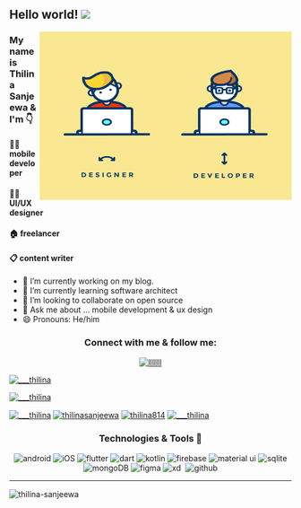 ## Hello world! <img src="https://raw.githubusercontent.com/MartinHeinz/MartinHeinz/master/wave.gif" width="30px">

<img align="right" alt="GIF" src="https://github.com/thilina-sanjeewa/thilina-sanjeewa/blob/main/5.gif?raw=true" width="450" height="300"  />

###   My name is Thilina Sanjeewa & I'm 👇 
#### 👨‍💻 mobile developer  
#### 🧑‍🎨 UI/UX designer 
#### 🏠 freelancer
#### 📋 content writer


- 🔭 I’m currently working on my blog.
- 🌱 I’m currently learning software architect
- 👯 I’m looking to collaborate on open source
- 💬 Ask me about ... mobile development & ux design
- 😄 Pronouns: He/him


<h3 align="center">Connect with me & follow me:</h3>
<p align="center">  <a href="https://twitter.com/___thilina" target="blank"><img src="https://img.shields.io/badge/Signal-%23039BE5.svg?&style=for-the-badge&logo=Signal&logoColor=white" alt="lllllll"/></a></p>
<p align="center">
  <p align="left"> <a href="https://twitter.com/___thilina" target="blank"><img src="https://img.shields.io/twitter/follow/___thilina?logo=twitter&style=for-the-badge" alt="___thilina" /></a> </p>
  <p align="center">
  <p align="left"> <a href="https://www.linkedin.com/in/thilinasanjeewa/" target="blank"><img src="https://img.shields.io/twitter/follow/___thilina?logo=twitter&style=for-the-badge" alt="___thilina" /></a> </p>
  
<a href="https://twitter.com/___thilina" target="blank"><img align="center" src="https://raw.githubusercontent.com/rahuldkjain/github-profile-readme-generator/master/src/images/icons/Social/twitter.svg" alt="___thilina" height="30" width="40" /></a>
<a href="https://linkedin.com/in/thilinasanjeewa" target="blank"><img align="center" src="https://raw.githubusercontent.com/rahuldkjain/github-profile-readme-generator/master/src/images/icons/Social/linked-in-alt.svg" alt="thilinasanjeewa" height="30" width="40" /></a>
<a href="https://fb.com/thilina814" target="blank"><img align="center" src="https://raw.githubusercontent.com/rahuldkjain/github-profile-readme-generator/master/src/images/icons/Social/facebook.svg" alt="thilina814" height="30" width="40" /></a>
<a href="https://instagram.com/___thilina" target="blank"><img align="center" src="https://raw.githubusercontent.com/rahuldkjain/github-profile-readme-generator/master/src/images/icons/Social/instagram.svg" alt="___thilina" height="30" width="40" /></a>
</p>

<h3 align="center">Technologies & Tools 🔧</h3>
<p align="center"><a><img src="https://img.shields.io/badge/Android-3DDC84?style=for-the-badge&logo=android&logoColor=white" alt="android"/></a> <a><img src="https://img.shields.io/badge/iOS-000000?style=for-the-badge&logo=ios&logoColor=white" alt="iOS"/></a> <a><img src="https://img.shields.io/badge/Flutter-02569B?style=for-the-badge&logo=flutter&logoColor=white" alt="flutter"/></a> <a><img src="https://img.shields.io/badge/Dart-0175C2?style=for-the-badge&logo=dart&logoColor=white" alt="dart"/></a> <a><img src="https://img.shields.io/badge/Kotlin-0095D5?&style=for-the-badge&logo=kotlin&logoColor=white" alt="kotlin"/></a> <a><img src="https://img.shields.io/badge/firebase-ffca28?style=for-the-badge&logo=firebase&logoColor=black" alt="firebase"/></a> <a><img src="https://img.shields.io/badge/Material%20UI-007FFF?style=for-the-badge&logo=mui&logoColor=white" alt="material ui"/></a> <a><img src="https://img.shields.io/badge/SQLite-07405E?style=for-the-badge&logo=sqlite&logoColor=white" alt="sqlite"/></a> <a><img src="https://img.shields.io/badge/MongoDB-4EA94B?style=for-the-badge&logo=mongodb&logoColor=white" alt="mongoDB"/></a> <a><img src="https://img.shields.io/badge/Figma-F24E1E?style=for-the-badge&logo=figma&logoColor=white" alt="figma"/></a> <a><img src="https://img.shields.io/badge/Adobe%20XD-470137?style=for-the-badge&logo=Adobe%20XD&logoColor=#FF61F6" alt="xd"/></a> <a><img src="" alt=""/></a> <a><img src="https://img.shields.io/badge/GitHub-100000?style=for-the-badge&logo=github&logoColor=white" alt="github"/></a> </p>

---

<p><img align="center" src="https://github-readme-stats.vercel.app/api/top-langs?username=thilina-sanjeewa&show_icons=true&locale=en&layout=compact" alt="thilina-sanjeewa" /></p>

<!--
**thilina-sanjeewa/thilina-sanjeewa** is a ✨ _special_ ✨ repository because its `README.md` (this file) appears on your GitHub profile.

Here are some ideas to get you started:

- 🔭 I’m currently working on ...
- 🌱 I’m currently learning ...
- 👯 I’m looking to collaborate on ...
- 🤔 I’m looking for help with ...
- 💬 Ask me about ...
- 📫 How to reach me: ...
- 😄 Pronouns: ...
- ⚡ Fun fact: ...
-->
